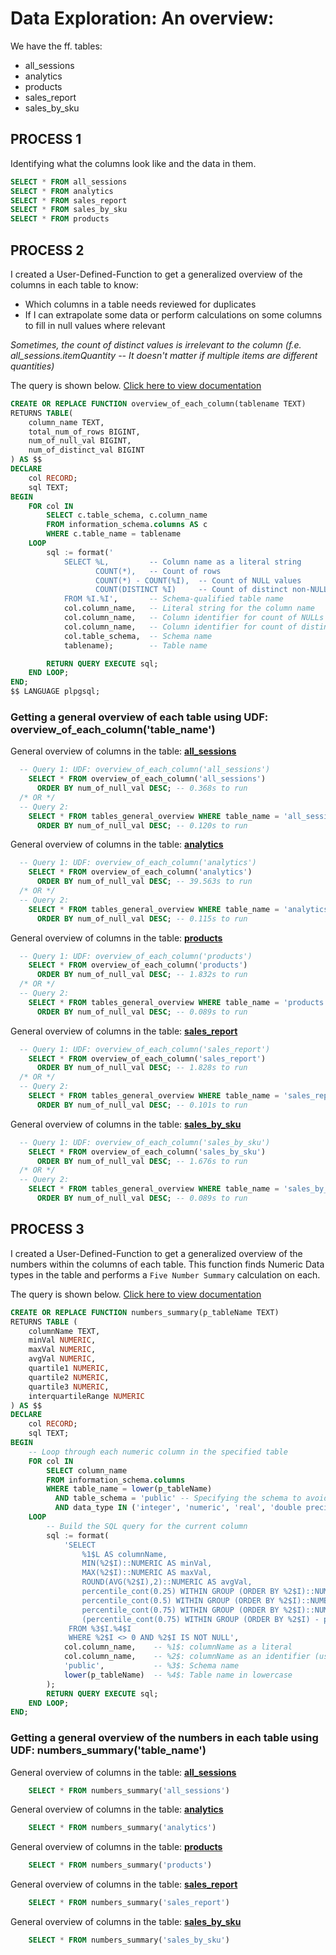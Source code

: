# Data Exploration: An overview:
We have the ff. tables:
  * all_sessions
  * analytics
  * products
  * sales_report
  * sales_by_sku

## PROCESS 1
Identifying what the columns look like and the data in them.
```sql
SELECT * FROM all_sessions
SELECT * FROM analytics
SELECT * FROM sales_report
SELECT * FROM sales_by_sku
SELECT * FROM products
```

## PROCESS 2
I created a User-Defined-Function to get a generalized overview of the columns in each table to know:
  - Which columns in a table needs reviewed for duplicates
  - If I can extrapolate some data or perform calculations on some columns to fill in null values where relevant

*Sometimes, the count of distinct values is irrelevant to the column*
*(f.e. all_sessions.itemQuantity -- It doesn't matter if multiple items are different quantities)*

The query is shown below. [Click here to view documentation](./tables_analysis/udf_overview_of_each_column.md)
```sql
CREATE OR REPLACE FUNCTION overview_of_each_column(tablename TEXT)
RETURNS TABLE(
    column_name TEXT,
    total_num_of_rows BIGINT,
    num_of_null_val BIGINT,
    num_of_distinct_val BIGINT
) AS $$
DECLARE
    col RECORD;
    sql TEXT;
BEGIN
    FOR col IN
        SELECT c.table_schema, c.column_name
        FROM information_schema.columns AS c
        WHERE c.table_name = tablename
    LOOP
        sql := format('
            SELECT %L,         -- Column name as a literal string
                   COUNT(*),   -- Count of rows
                   COUNT(*) - COUNT(%I),  -- Count of NULL values
                   COUNT(DISTINCT %I)     -- Count of distinct non-NULL values
            FROM %I.%I',       -- Schema-qualified table name
            col.column_name,   -- Literal string for the column name
            col.column_name,   -- Column identifier for count of NULLs
            col.column_name,   -- Column identifier for count of distinct non-NULLs
            col.table_schema,  -- Schema name
            tablename);        -- Table name

        RETURN QUERY EXECUTE sql;
    END LOOP;
END;
$$ LANGUAGE plpgsql;
```

### Getting a general overview of each table using UDF: overview_of_each_column('table_name')
General overview of columns in the table: **[all_sessions](./tables_analysis/overview_of_each_column/quick_all_sessions.csv)**
```sql
  -- Query 1: UDF: overview_of_each_column('all_sessions')
    SELECT * FROM overview_of_each_column('all_sessions')
      ORDER BY num_of_null_val DESC; -- 0.368s to run
  /* OR */
  -- Query 2:
    SELECT * FROM tables_general_overview WHERE table_name = 'all_sessions'
      ORDER BY num_of_null_val DESC; -- 0.120s to run
```

General overview of columns in the table: **[analytics](./tables_analysis/overview_of_each_column/quick_analytics.csv)**
```sql
  -- Query 1: UDF: overview_of_each_column('analytics')
    SELECT * FROM overview_of_each_column('analytics')
      ORDER BY num_of_null_val DESC; -- 39.563s to run
  /* OR */
  -- Query 2:
    SELECT * FROM tables_general_overview WHERE table_name = 'analytics'
      ORDER BY num_of_null_val DESC; -- 0.115s to run
```
General overview of columns in the table: **[products](./tables_analysis/overview_of_each_column/quick_products.csv)**
```sql
  -- Query 1: UDF: overview_of_each_column('products')
    SELECT * FROM overview_of_each_column('products')
      ORDER BY num_of_null_val DESC; -- 1.832s to run
  /* OR */
  -- Query 2:
    SELECT * FROM tables_general_overview WHERE table_name = 'products'
      ORDER BY num_of_null_val DESC; -- 0.089s to run
```

General overview of columns in the table: **[sales_report](./tables_analysis/overview_of_each_column/quick_sales_report.csv)**
```sql
  -- Query 1: UDF: overview_of_each_column('sales_report')
    SELECT * FROM overview_of_each_column('sales_report')
      ORDER BY num_of_null_val DESC; -- 1.828s to run
  /* OR */
  -- Query 2:
    SELECT * FROM tables_general_overview WHERE table_name = 'sales_report'
      ORDER BY num_of_null_val DESC; -- 0.101s to run
```
General overview of columns in the table: **[sales_by_sku](./tables_analysis/overview_of_each_column/quick_sales_by_sku.csv)**
```sql
  -- Query 1: UDF: overview_of_each_column('sales_by_sku')
    SELECT * FROM overview_of_each_column('sales_by_sku')
      ORDER BY num_of_null_val DESC; -- 1.676s to run
  /* OR */
  -- Query 2:
    SELECT * FROM tables_general_overview WHERE table_name = 'sales_by_sku'
      ORDER BY num_of_null_val DESC; -- 0.089s to run
```

## PROCESS 3
I created a User-Defined-Function to get a generalized overview of the numbers within the columns of each table. This function finds Numeric Data types in the table and performs a `Five Number Summary` calculation on each.


The query is shown below. [Click here to view documentation](./tables_analysis/udf_numbers_summary.md)
```sql
CREATE OR REPLACE FUNCTION numbers_summary(p_tableName TEXT)
RETURNS TABLE (
    columnName TEXT,
    minVal NUMERIC,
    maxVal NUMERIC,
    avgVal NUMERIC,
    quartile1 NUMERIC,
    quartile2 NUMERIC,
    quartile3 NUMERIC,
    interquartileRange NUMERIC
) AS $$
DECLARE
    col RECORD;
    sql TEXT;
BEGIN
    -- Loop through each numeric column in the specified table
    FOR col IN
        SELECT column_name
        FROM information_schema.columns
        WHERE table_name = lower(p_tableName)
          AND table_schema = 'public' -- Specifying the schema to avoid ambiguity
          AND data_type IN ('integer', 'numeric', 'real', 'double precision', 'smallint', 'bigint', 'decimal')
    LOOP
        -- Build the SQL query for the current column
        sql := format(
            'SELECT 
                %1$L AS columnName,
                MIN(%2$I)::NUMERIC AS minVal,
                MAX(%2$I)::NUMERIC AS maxVal,
                ROUND(AVG(%2$I),2)::NUMERIC AS avgVal,
                percentile_cont(0.25) WITHIN GROUP (ORDER BY %2$I)::NUMERIC AS quartile1,
                percentile_cont(0.5) WITHIN GROUP (ORDER BY %2$I)::NUMERIC AS quartile2,
                percentile_cont(0.75) WITHIN GROUP (ORDER BY %2$I)::NUMERIC AS quartile3,
                (percentile_cont(0.75) WITHIN GROUP (ORDER BY %2$I) - percentile_cont(0.25) WITHIN GROUP (ORDER BY %2$I))::NUMERIC AS interquartileRange
             FROM %3$I.%4$I
             WHERE %2$I <> 0 AND %2$I IS NOT NULL',
            col.column_name,    -- %1$: columnName as a literal
            col.column_name,    -- %2$: columnName as an identifier (used multiple times)
            'public',           -- %3$: Schema name
            lower(p_tableName)  -- %4$: Table name in lowercase
        );
        RETURN QUERY EXECUTE sql;
    END LOOP;
END;
```

### Getting a general overview of the numbers in each table using UDF: numbers_summary('table_name')
General overview of columns in the table: **[all_sessions](./tables_analysis/numbers_summary/numsum_all_sessions.csv)**
```sql
    SELECT * FROM numbers_summary('all_sessions')
```

General overview of columns in the table: **[analytics](./tables_analysis/numbers_summary/numsum_analytics.csv)**
```sql
    SELECT * FROM numbers_summary('analytics')
```
General overview of columns in the table: **[products](./tables_analysis/numbers_summary/numsum_products.csv)**
```sql
    SELECT * FROM numbers_summary('products')
```

General overview of columns in the table: **[sales_report](./tables_analysis/numbers_summary/numsum_sales_report.csv)**
```sql
    SELECT * FROM numbers_summary('sales_report')
```
General overview of columns in the table: **[sales_by_sku](./tables_analysis/numbers_summary/numsum_sales_by_sku.csv)**
```sql
    SELECT * FROM numbers_summary('sales_by_sku')
```